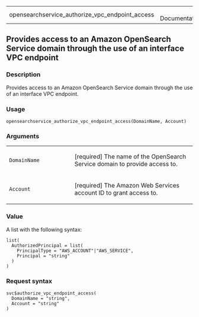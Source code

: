 <table style="width: 100%;">
<tbody>
<tr class="odd">
<td>opensearchservice_authorize_vpc_endpoint_access</td>
<td style="text-align: right;">R Documentation</td>
</tr>
</tbody>
</table>

## Provides access to an Amazon OpenSearch Service domain through the use of an interface VPC endpoint

### Description

Provides access to an Amazon OpenSearch Service domain through the use
of an interface VPC endpoint.

### Usage

    opensearchservice_authorize_vpc_endpoint_access(DomainName, Account)

### Arguments

<table>
<colgroup>
<col style="width: 35%" />
<col style="width: 65%" />
</colgroup>
<tbody>
<tr class="odd">
<td><code
id="opensearchservice_authorize_vpc_endpoint_access_:_DomainName">DomainName</code></td>
<td><p>[required] The name of the OpenSearch Service domain to provide
access to.</p></td>
</tr>
<tr class="even">
<td><code
id="opensearchservice_authorize_vpc_endpoint_access_:_Account">Account</code></td>
<td><p>[required] The Amazon Web Services account ID to grant access
to.</p></td>
</tr>
</tbody>
</table>

### Value

A list with the following syntax:

    list(
      AuthorizedPrincipal = list(
        PrincipalType = "AWS_ACCOUNT"|"AWS_SERVICE",
        Principal = "string"
      )
    )

### Request syntax

    svc$authorize_vpc_endpoint_access(
      DomainName = "string",
      Account = "string"
    )
